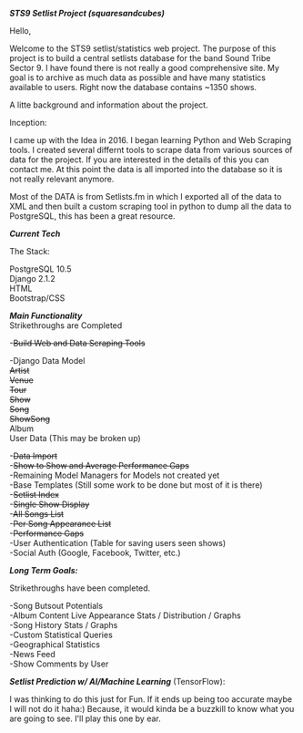 ***STS9 Setlist Project (squaresandcubes)***

Hello,

Welcome to the STS9 setlist/statistics web project. The purpose of this project is to build a central setlists database for the band Sound Tribe Sector 9. I have found there is not really a good comprehensive site. My goal is to archive as much data as possible and have many statistics available to users. Right now the database contains ~1350 shows.

A litte background and information about the project.

Inception:

I came up with the Idea in 2016. I began learning Python and Web Scraping tools. I created several differnt tools to scrape data from various sources of data for the project. If you are interested in the details of this you can contact me. At this point the data is all imported into the database so it is not really relevant anymore.

Most of the DATA is from Setlists.fm in which I exported all of the data to XML and then built a custom scraping tool in python to dump all the data to PostgreSQL, this has been a great resource.

***Current Tech***

The Stack:

PostgreSQL 10.5  
Django 2.1.2  
HTML  
Bootstrap/CSS  

***Main Functionality***  
Strikethroughs are Completed

-~~Build Web and Data Scraping Tools~~

-Django Data Model  
~~Artist~~  
~~Venue~~  
~~Tour~~  
~~Show~~  
~~Song~~  
~~ShowSong~~  
Album  
User Data (This may be broken up)

-~~Data Import~~  
-~~Show to Show and Average Performance Gaps~~  
-Remaining Model Managers for Models not created yet  
-Base Templates (Still some work to be done but most of it is there)  
-~~Setlist Index~~  
-~~Single Show Display~~  
-~~All Songs List~~  
-~~Per Song Appearance List~~  
-~~Performance Gaps~~  
-User Authentication (Table for saving users seen shows)  
-Social Auth (Google, Facebook, Twitter, etc.)  


***Long Term Goals:***

Strikethroughs have been completed.

-Song Butsout Potentials  
-Album Content Live Appearance Stats / Distribution / Graphs  
-Song History Stats / Graphs  
-Custom Statistical Queries  
-Geographical Statistics  
-News Feed  
-Show Comments by User  

***Setlist Prediction w/ AI/Machine Learning*** (TensorFlow): 

I was thinking to do this just for Fun. If it ends up being too accurate maybe I will not do it haha:) Because, it would kinda be a buzzkill to know what you are going to see. I'll play this one by ear.

